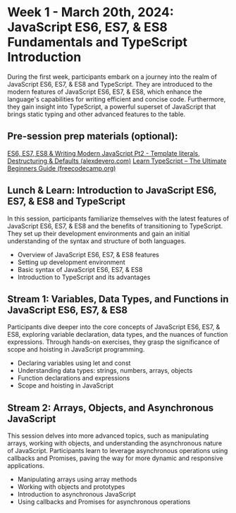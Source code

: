# Week 1 - March 20th, 2024: JavaScript ES6, ES7, & ES8 Fundamentals and TypeScript Introduction
During the first week, participants embark on a journey into the realm of JavaScript ES6, ES7, & ES8 and TypeScript. They are introduced to the modern features of JavaScript ES6, ES7, & ES8, which enhance the language's capabilities for writing efficient and concise code. Furthermore, they gain insight into TypeScript, a powerful superset of JavaScript that brings static typing and other advanced features to the table.

## Pre-session prep materials (optional):
[ES6, ES7, ES8 & Writing Modern JavaScript Pt2 - Template literals, Destructuring & Defaults (alexdevero.com)](https://blog.alexdevero.com/es6-es7-es8-modern-javascript-pt2/)
[Learn TypeScript – The Ultimate Beginners Guide (freecodecamp.org)](https://www.freecodecamp.org/news/learn-typescript-beginners-guide/)

## Lunch & Learn: Introduction to JavaScript ES6, ES7, & ES8 and TypeScript
In this session, participants familiarize themselves with the latest features of JavaScript ES6, ES7, & ES8 and the benefits of transitioning to TypeScript. They set up their development environments and gain an initial understanding of the syntax and structure of both languages.
- Overview of JavaScript ES6, ES7, & ES8 features
- Setting up development environment
- Basic syntax of JavaScript ES6, ES7, & ES8
- Introduction to TypeScript and its advantages

## Stream 1: Variables, Data Types, and Functions in JavaScript ES6, ES7, & ES8
Participants dive deeper into the core concepts of JavaScript ES6, ES7, & ES8, exploring variable declaration, data types, and the nuances of function expressions. Through hands-on exercises, they grasp the significance of scope and hoisting in JavaScript programming.

- Declaring variables using let and const
- Understanding data types: strings, numbers, arrays, objects
- Function declarations and expressions
- Scope and hoisting in JavaScript

## Stream 2: Arrays, Objects, and Asynchronous JavaScript
This session delves into more advanced topics, such as manipulating arrays, working with objects, and understanding the asynchronous nature of JavaScript. Participants learn to leverage asynchronous operations using callbacks and Promises, paving the way for more dynamic and responsive applications.

- Manipulating arrays using array methods
- Working with objects and prototypes
- Introduction to asynchronous JavaScript
- Using callbacks and Promises for asynchronous operations